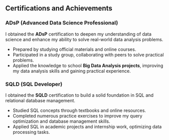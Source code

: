 ## Certifications and Achievements

### ADsP (Advanced Data Science Professional)
I obtained the **ADsP** certification to deepen my understanding of data science and enhance my ability to solve real-world data analysis problems.  
- Prepared by studying official materials and online courses.  
- Participated in a study group, collaborating with peers to solve practical problems.  
- Applied the knowledge to school **Big Data Analysis projects**, improving my data analysis skills and gaining practical experience.

### SQLD (SQL Developer)
I obtained the **SQLD** certification to build a solid foundation in SQL and relational database management.  
- Studied SQL concepts through textbooks and online resources.  
- Completed numerous practice exercises to improve my query optimization and database management skills.  
- Applied SQL in academic projects and internship work, optimizing data processing tasks.  
